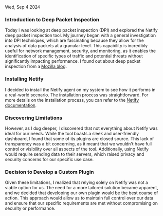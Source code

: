 Wed, Sep 4 2024


### Introduction to Deep Packet Inspection

Today I was looking at deep packet inspection (DPI) and explored the Netify deep packet inspection tool. My journey began with a general investigation into DPI techniques, which are fascinating because they allow for the analysis of data packets at a granular level. This capability is incredibly useful for network management, security, and monitoring, as it enables the identification of specific types of traffic and potential threats without significantly impacting performance. I found out about deep packet inspection from a [Mozilla blog](https://support.mozilla.org/en-US/kb/understand-encrypted-client-hello).

### Installing Netify

I decided to install the Netify agent on my system to see how it performs in a real-world scenario. The installation process was straightforward. For more details on the installation process, you can refer to the [Netify documentation](https://www.netify.ai/documentation/netify-agent/v5).

### Discovering Limitations

However, as I dug deeper, I discovered that not everything about Netify was ideal for our needs. While the tool boasts a sleek and user-friendly dashboard, I found that some of its plugins are closed source. This lack of transparency was a bit concerning, as it meant that we wouldn't have full control or visibility over all aspects of the tool. Additionally, using Netify would require sending data to their servers, which raised privacy and security concerns for our specific use case.

### Decision to Develop a Custom Plugin

Given these limitations, I realized that relying solely on Netify was not a viable option for us. The need for a more tailored solution became apparent, and we decided that developing our own plugin would be the best course of action. This approach would allow us to maintain full control over our data and ensure that our specific requirements are met without compromising on security or performance.